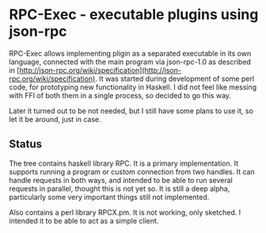 RPC-Exec - executable plugins using json-rpc
==

RPC-Exec allows implementing pligin as a separated executable in its own language, connected with the main program via json-rpc-1.0 as described
in [http://json-rpc.org/wiki/specification](http://json-rpc.org/wiki/specification). It was started during development of some perl code, for prototyping
new functionality in Haskell. I did not feel like messing with FFI of both them in a single process, so decided to go this way.

Later it turned out to be not needed, but I still have some plans to use it, so let it be around, just in case.

Status
--

The tree contains haskell library RPC. It is a primary implementation. It supports running a program
or custom connection from two handles. It can handle requests in both ways, and intended to be able
to run several requests in parallel, thought this is not yet so.
It is still a deep alpha, particularly some very important things still not implemented.

Also contains a perl library RPCX.pm. It is not working, only sketched. I intended it to be able to act as a simple client.
